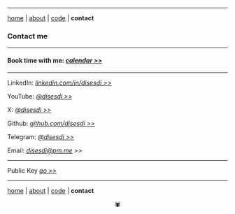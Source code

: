 -------

[home](https://disesdi.github.io/) | [about](https://disesdi.github.io/about.html) | <a href="https://github.com/disesdi/" target="_blank" rel="noopener noreferrer">code</a> | **contact**


### Contact me

-------

#### Book time with me: *<a href="https://calendly.com/disesdi" target="_blank" rel="noopener noreferrer">calendar >></a>* 

-------

LinkedIn: *<a href="https://www.linkedin.com/in/disesdi/" target="_blank" rel="noopener noreferrer">linkedin.com/in/disesdi >></a>*


YouTube: *<a href="https://www.youtube.com/@disesdi" target="_blank" rel="noopener noreferrer">@disesdi >> </a>*


X: *<a href="https://twitter.com/disesdi/" target="_blank" rel="noopener noreferrer">@disesdi >></a>*


Github: *<a href="https://github.com/disesdi" target="_blank" rel="noopener noreferrer">github.com/disesdi >> </a>*


Telegram: *<a href="https://t.me/disesdi" target="_blank" rel="noopener noreferrer">@disesdi >></a>* 


Email: *<a href="mailto:disesdi@pm.me" target="_blank" rel="noopener noreferrer">disesdi@pm.me >></a>* 

-------

Public Key *<a href="https://disesdi.github.io/key.html" target="_blank" rel="noopener noreferrer">go >></a>*

------- 

[home](https://disesdi.github.io/) | [about](https://disesdi.github.io/about.html) | <a href="https://github.com/disesdi/" target="_blank" rel="noopener noreferrer">code</a> | **contact**

<div align="center">🕷</div>

